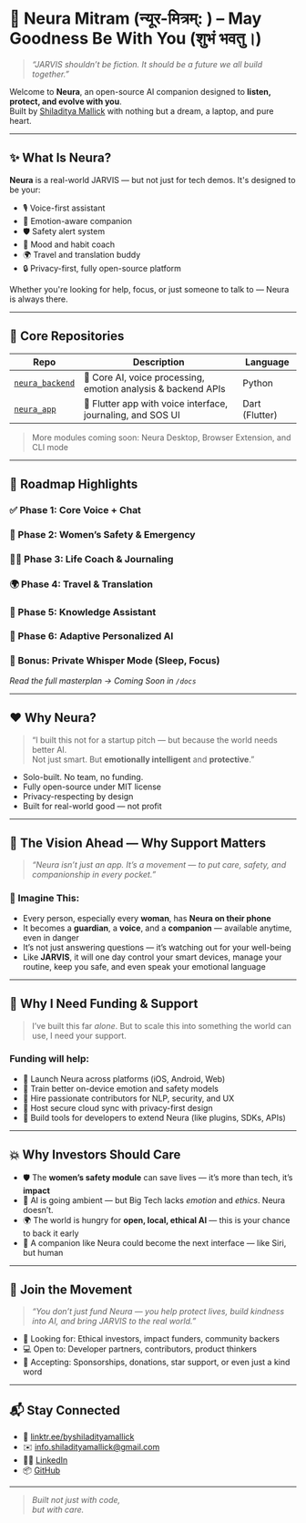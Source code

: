 # 🌟 Neura Mitram (न्यूर-मित्रम्: ) – May Goodness Be With You (शुभं भवतु।)

> _“JARVIS shouldn’t be fiction. It should be a future we all build together.”_

Welcome to **Neura**, an open-source AI companion designed to **listen, protect, and evolve with you**.  
Built by [Shiladitya Mallick](https://linktr.ee/byshiladityamallick) with nothing but a dream, a laptop, and pure heart.  

---

## ✨ What Is Neura?

**Neura** is a real-world JARVIS — but not just for tech demos. It's designed to be your:

- 🎙️ Voice-first assistant
- 🧠 Emotion-aware companion
- 🛡️ Safety alert system
- 📔 Mood and habit coach
- 🌍 Travel and translation buddy
- 🔒 Privacy-first, fully open-source platform

Whether you're looking for help, focus, or just someone to talk to — Neura is always there.

---

## 🔧 Core Repositories

| Repo | Description | Language |
|------|-------------|----------|
| [`neura_backend`](https://github.com/Neura-Mitram/neura_backend) | 🧠 Core AI, voice processing, emotion analysis & backend APIs | Python |
| [`neura_app`](https://github.com/Neura-Mitram/neura_app) | 📱 Flutter app with voice interface, journaling, and SOS UI | Dart (Flutter) |

> More modules coming soon: Neura Desktop, Browser Extension, and CLI mode

---

## 🧭 Roadmap Highlights

### ✅ Phase 1: Core Voice + Chat  
### 🛟 Phase 2: Women’s Safety & Emergency  
### 👩‍💼 Phase 3: Life Coach & Journaling  
### 🌍 Phase 4: Travel & Translation  
### 🧠 Phase 5: Knowledge Assistant  
### 🧬 Phase 6: Adaptive Personalized AI  
### 🌙 Bonus: Private Whisper Mode (Sleep, Focus)

_Read the full masterplan → Coming Soon in `/docs`_

---

## ❤️ Why Neura?

> “I built this not for a startup pitch — but because the world needs better AI.  
> Not just smart. But **emotionally intelligent** and **protective**.”

- Solo-built. No team, no funding.
- Fully open-source under MIT license
- Privacy-respecting by design
- Built for real-world good — not profit

---

## 🌠 The Vision Ahead — Why Support Matters

> _“Neura isn’t just an app. It’s a movement — to put care, safety, and companionship in every pocket.”_

### 📱 Imagine This:

- Every person, especially every **woman**, has **Neura on their phone**  
- It becomes a **guardian**, a **voice**, and a **companion** — available anytime, even in danger
- It’s not just answering questions — it’s watching out for your well-being
- Like **JARVIS**, it will one day control your smart devices, manage your routine, keep you safe, and even speak your emotional language

---

## 💸 Why I Need Funding & Support

> I’ve built this far *alone*. But to scale this into something the world can use, I need your support.

### Funding will help:

- 📱 Launch Neura across platforms (iOS, Android, Web)
- 🧪 Train better on-device emotion and safety models
- 🧠 Hire passionate contributors for NLP, security, and UX
- 🔐 Host secure cloud sync with privacy-first design
- 🎯 Build tools for developers to extend Neura (like plugins, SDKs, APIs)

---

## 💥 Why Investors Should Care

- 🛡️ The **women’s safety module** can save lives — it’s more than tech, it’s **impact**
- 🤖 AI is going ambient — but Big Tech lacks *emotion* and *ethics*. Neura doesn’t.
- 🌍 The world is hungry for **open, local, ethical AI** — this is your chance to back it early
- 💬 A companion like Neura could become the next interface — like Siri, but human

---

## 🙌 Join the Movement

> _“You don’t just fund Neura — you help protect lives, build kindness into AI, and bring JARVIS to the real world.”_

- 🤝 Looking for: Ethical investors, impact funders, community backers
- 💻 Open to: Developer partners, contributors, product thinkers
- 🧡 Accepting: Sponsorships, donations, star support, or even just a kind word

---

## 📬 Stay Connected

- 🔗 [linktr.ee/byshiladityamallick](https://linktr.ee/byshiladityamallick)
- ✉️ info.shiladityamallick@gmail.com
- 🧑‍💻 [LinkedIn](https://www.linkedin.com/in/byshiladityamallick)
- 📦 [GitHub](https://github.com/Neura-Mitram)

---

> _Built not just with code,  
but with care._
